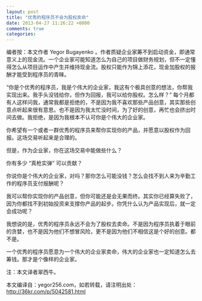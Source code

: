 ```yaml
---
layout: post
title: "优秀的程序员不会为股权卖命"
date: 2013-04-27 11:26:22 +0800
comments: true
categories: 
---
```

编者按：本文作者 Yegor Bugayenko 。作者质疑企业家筹不到启动资金，即通常意义上的现金流。一个企业家可能知道怎么为自己的项目做财务规划，但不一定懂得怎么从项目运作中产生并维持现金流。股权只能作为锦上添花，现金加股权的报酬才能受到程序员的青睐。

“你是个优秀的程序员，我是个伟大的企业家，我这有个极具创意的想法，你帮我实现出来。我手头没钱给你，但作为回报，我可以给你股权。怎么样？” 每个月都有人这样问我，通常我都是拒绝的，不是因为我不喜欢那些产品创意，其实那些创意点听起来很有意思。也不是因为我太忙没时间，为了好的创意，再忙也会挤出时间去做。我拒绝，是因为我根本不认可你是个伟大的企业家。

<!--more-->
你希望有一个或者一群优秀的程序员来帮你实现你的产品，并愿意以股权作为回报。这场交易听起来是合理的。

但是，作为企业家，你在这场交易中能做些什么？

你有多少 “真枪实弹” 可以贡献？

你说你是个伟大的企业家，对吗？那你怎么可能没钱？怎么会找不到人来为辛勤工作的程序员支付报酬呢？

我可以帮你实现你的产品创意，但你可能还是会无果而终。其实你已经算失败了，因为你都找不到初始投资来支撑你产品的起步。你凭什么认为产品实现后，就一定会成功呢？

我想说的是，优秀的程序员永远不会为了股权去卖命。不是因为程序员执着于眼前的贪婪，也不是因为他们不想冒风险，更不是因为他们不相信这是个好的创意。都不是。

一个优秀的程序员愿意为一个伟大的企业家卖命，伟大的企业家也一定知道怎么去筹钱。那才是个像样的企业家。

注：本文译者翠西牛。

本文编译自：yegor256.com，如若转载，请注明出处：http://36kr.com/p/5042581.html